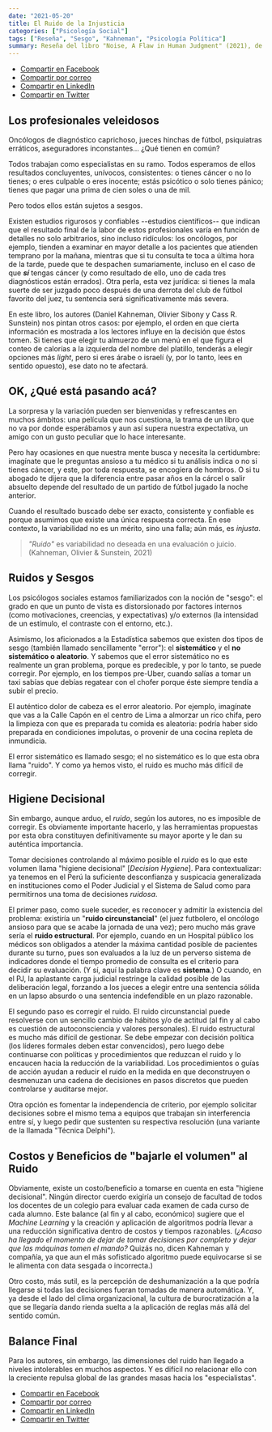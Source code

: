 ```yaml
---
date: "2021-05-20"
title: El Ruido de la Injusticia
categories: ["Psicología Social"]
tags: ["Reseña", "Sesgo", "Kahneman", "Psicología Política"]
summary: Reseña del libro "Noise, A Flaw in Human Judgment" (2021), de Daniel Kahneman, Olivier Sibony y Cass R. Sunstein.
---
```


- [Compartir en Facebook](https://www.facebook.com/sharer/sharer.php?u=https%3A//www.martinvargas.org.pe/post/noise/)
- [Compartir por correo](mailto:?subject=Interesante%20art%C3%ADculo&body=Comparto%20un%20art%C3%ADculo%20interesante...%20%0Ahttps%3A//www.martinvargas.org.pe/post/noise/)
- [Compartir en LinkedIn](https://www.linkedin.com/shareArticle?mini=true&url=mailto%3A?subject=Interesante%2520art%25C3%25ADculo%26body=Comparto%2520un%2520art%25C3%25ADculo%2520interesante...%2520%250Ahttps%253A//www.martinvargas.org.pe/post/noise/&title=Interesante%20art%C3%ADculo&summary=&source=)
- [Compartir en Twitter](https://twitter.com/intent/tweet?text=Les%20comparto%20un%20interesante%20art%C3%ADculo...%0Ahttps%3A//www.martinvargas.org.pe/post/noise/)

## Los profesionales veleidosos

Oncólogos de diagnóstico caprichoso, jueces hinchas de fútbol, psiquiatras erráticos, aseguradores inconstantes... ¿Qué tienen en común?

Todos trabajan como especialistas en su ramo. Todos esperamos de ellos resultados concluyentes, unívocos, consistentes: o tienes cáncer o no lo tienes; o eres culpable o eres inocente; estás psicótico o solo tienes  pánico; tienes que pagar una prima de cien soles o una de mil.

Pero todos ellos están sujetos a sesgos. 

Existen estudios rigurosos y confiables --estudios científicos-- que indican que el resultado final de la labor de estos profesionales varía en función de detalles no solo arbitrarios, sino incluso ridículos: los oncólogos, por ejemplo, tienden a examinar en mayor detalle a los pacientes que atienden temprano por la mañana, mientras que si tu consulta te toca a última hora de la tarde, puede que te despachen sumariamente, incluso en el caso de que ***sí*** tengas cáncer (y como resultado de ello, uno de cada tres diagnósticos están errados). Otra perla, esta vez jurídica: si tienes la mala suerte de ser juzgado poco después de una derrota del club de fútbol favorito del juez, tu sentencia será significativamente más severa. 

En este libro, los autores (Daniel Kahneman, Olivier Sibony y Cass R. Sunstein) nos pintan otros casos: por ejemplo, el orden en que cierta información es mostrada a los lectores influye en la decisión que éstos tomen. Si tienes que elegir tu almuerzo de un menú en el que  figura el conteo de calorías a la izquierda del nombre del platillo, tenderás a elegir opciones más *light*, pero si eres árabe o israelí (y, por lo tanto, lees en sentido opuesto), ese dato no te afectará.

## OK, ¿Qué está pasando acá?

La sorpresa y la variación pueden ser bienvenidas y refrescantes en muchos ámbitos: una película que nos cuestiona, la trama de un libro que no va por donde esperábamos y aun así supera nuestra expectativa, un amigo con un gusto peculiar que lo hace interesante.

Pero hay ocasiones en que nuestra mente busca y necesita la certidumbre: imagínate que le preguntas ansioso a tu médico si tu análisis indica o no si tienes cáncer, y este, por toda respuesta, se encogiera de hombros. O si tu abogado te dijera que la diferencia entre pasar años en la cárcel o salir absuelto depende del resultado de un partido de fútbol jugado la noche anterior.

Cuando el resultado buscado debe ser exacto, consistente y confiable es porque asumimos que existe una única respuesta correcta. En ese contexto, la variabilidad no es un mérito, sino una falla; aún más, es *injusta*.

>*"Ruido"* es variabilidad no deseada en una evaluación o juicio. (Kahneman, Olivier & Sunstein, 2021)

## Ruidos y Sesgos

Los psicólogos sociales estamos familiarizados con la noción de "sesgo": el grado en que un punto de vista es distorsionado por factores internos (como motivaciones, creencias, y expectativas) y/o externos (la intensidad de un estímulo, el contraste con el entorno, etc.).

Asimismo, los aficionados a la Estadística sabemos que existen dos tipos de sesgo (también llamado sencillamente "error"): el **sistemático** y el **no sistemático o aleatorio**. Y sabemos que el error sistemático no es realmente un gran problema, porque es predecible, y por lo tanto, se puede corregir. Por ejemplo, en los tiempos pre-Uber, cuando salías a tomar un taxi sabías que debías regatear con el chofer porque éste siempre tendía a subir el precio.

El auténtico dolor de cabeza es el error aleatorio. Por ejemplo, imagínate que vas a la Calle Capón en el centro de Lima a almorzar un rico chifa, pero la limpieza con que es preparada tu comida es aleatoria: podría haber sido preparada en condiciones impolutas, o provenir de una cocina repleta de inmundicia. 

El error sistemático es llamado sesgo; el no sistemático es lo que esta obra llama "ruido". Y como ya hemos visto, el ruido es mucho más difícil de corregir. 

## Higiene Decisional

Sin embargo, aunque arduo, el *ruido*, según los autores, no es imposible de corregir. Es obviamente importante hacerlo, y las herramientas propuestas por esta obra constituyen definitivamente su mayor aporte y le dan su auténtica importancia.

Tomar decisiones controlando al máximo posible el *ruido* es lo que este volumen llama "higiene decisional" [*Decision Hygiene*]. Para contextualizar: ya tenemos en el Perú la suficiente desconfianza y suspicacia generalizada en instituciones como el Poder Judicial y el Sistema de Salud como para permitirnos una toma de decisiones *ruidosa*.

El primer paso, como suele suceder, es reconocer y admitir la existencia del problema: existiría un "**ruido circunstancial**" (el juez futbolero, el oncólogo ansioso para que se acabe la jornada de una vez); pero mucho más grave sería el **ruido estructural**. Por ejemplo, cuando en un Hospital público los médicos son obligados a atender la máxima cantidad posible de pacientes durante su turno, pues son evaluados a la luz de un perverso sistema de indicadores donde el tiempo promedio de consulta es el criterio para decidir su evaluación. (Y sí, aquí la palabra clave es **sistema**.) O cuando, en el PJ, la aplastante carga judicial restringe la calidad posible de las deliberación legal, forzando a los jueces a elegir entre una sentencia sólida en un lapso absurdo o una sentencia indefendible en un plazo razonable.

El segundo paso es corregir el ruido. El ruido circunstancial puede resolverse con un sencillo cambio de hábitos y/o de actitud (al fin y al cabo es cuestión de autoconsciencia y valores personales). El ruido estructural es mucho más difícil de gestionar. Se debe empezar con decisión política (los líderes formales deben estar convencidos), pero luego debe continuarse con políticas y procedimientos que reduzcan el ruido y lo encaucen hacia la reducción de la variabilidad. Los procedimientos o guías de acción ayudan a reducir el ruido en la medida en que deconstruyen o desmenuzan una cadena de decisiones en pasos discretos que pueden controlarse y auditarse mejor. 

Otra opción es fomentar la independencia de criterio, por ejemplo solicitar decisiones sobre el mismo tema a equipos que trabajan sin interferencia entre sí, y luego pedir que sustenten su respectiva resolución (una variante de la llamada "Técnica Delphi").

## Costos y Beneficios de "bajarle el volumen" al Ruido

Obviamente, existe un costo/beneficio a tomarse en cuenta en esta "higiene decisional". Ningún director cuerdo exigiría un consejo de facultad de todos los docentes de un colegio para evaluar cada examen de cada curso de cada alumno. Este balance (al fin y al cabo, económico) sugiere que el *Machine Learning* y la creación y aplicación de algoritmos podría llevar a una reducción significativa dentro de costos y tiempos razonables. (*¿Acaso ha llegado el momento de dejar de tomar decisiones por completo y dejar que las máquinas tomen el mando?* Quizás no, dicen Kahneman y compañía, ya que aun el más sofisticado algoritmo puede equivocarse si se le alimenta con data sesgada o incorrecta.)

Otro costo, más sutil, es la percepción de deshumanización a la que podría llegarse si todas las decisiones fueran tomadas de manera automática. Y, ya desde el lado del clima organizacional, la cultura de burocratización a la que se llegaría dando rienda suelta a la aplicación de reglas más allá del sentido común.


## Balance Final

Para los autores, sin embargo, las dimensiones del ruido han llegado a niveles intolerables en muchos aspectos. Y es difícil no relacionar ello con la creciente repulsa global de las grandes masas hacia los "especialistas".

- [Compartir en Facebook](https://www.facebook.com/sharer/sharer.php?u=https%3A//www.martinvargas.org.pe/post/enigma/)
- [Compartir por correo](mailto:?subject=Interesante%20art%C3%ADculo&body=Comparto%20un%20art%C3%ADculo%20interesante...%20%0Ahttps%3A//www.martinvargas.org.pe/post/enigma/)
- [Compartir en LinkedIn](https://www.linkedin.com/shareArticle?mini=true&url=mailto%3A?subject=Interesante%2520art%25C3%25ADculo%26body=Comparto%2520un%2520art%25C3%25ADculo%2520interesante...%2520%250Ahttps%253A//www.martinvargas.org.pe/post/enigma/&title=Interesante%20art%C3%ADculo&summary=&source=)
- [Compartir en Twitter](https://twitter.com/intent/tweet?text=Les%20comparto%20un%20interesante%20art%C3%ADculo...%0Ahttps%3A//www.martinvargas.org.pe/post/enigma/)
